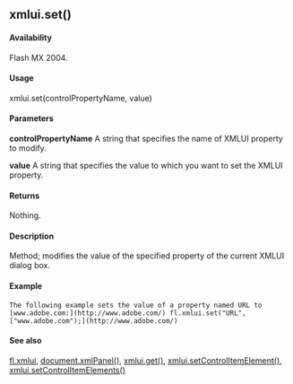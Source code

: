 ## xmlui.set()

#### Availability

Flash MX 2004.

#### Usage

xmlui.set(controlPropertyName, value)

#### Parameters

**controlPropertyName** A string that specifies the name of XMLUI property to modify.
>
**value** A string that specifies the value to which you want to set the XMLUI property.

#### Returns

Nothing.

#### Description

Method; modifies the value of the specified property of the current XMLUI dialog box.

#### Example

```
The following example sets the value of a property named URL to [www.adobe.com:](http://www.adobe.com/) fl.xmlui.set("URL", ["www.adobe.com");](http://www.adobe.com/)

```
#### See also

[fl.xmlui](#_bookmark557), [document.xmlPanel()](#_bookmark342), [xmlui.get()](#_bookmark1155), [xmlui.setControlItemElement()](#xmlui.setControlItemElement()), [xmlui.setControlItemElements()](#_bookmark1161)

<span id="xmlui.setControlItemElement()" class="anchor"></span>
